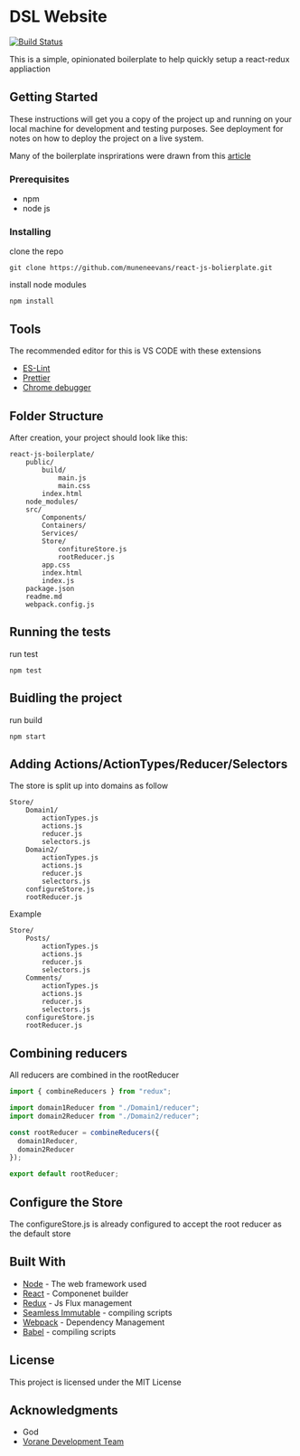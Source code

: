 # DSL Website

[![Build Status](https://travis-ci.org/muneneevans/react-js-bolierplate.png?branch=master)](https://travis-ci.org/muneneevans/react-js-bolierplate)


This is a simple, opinionated boilerplate to help quickly setup a react-redux appliaction

## Getting Started

These instructions will get you a copy of the project up and running on your local machine for development and testing purposes. See deployment for notes on how to deploy the project on a live system.

Many of the boilerplate insprirations were drawn from this [article](https://hackernoon.com/redux-step-by-step-a-simple-and-robust-workflow-for-real-life-apps-1fdf7df46092)

### Prerequisites

* npm
* node js

### Installing

clone the repo

```
git clone https://github.com/muneneevans/react-js-bolierplate.git
```

install node modules

```
npm install
```

## Tools
The recommended editor for this is VS CODE with these extensions
* [ES-Lint](https://marketplace.visualstudio.com/items?itemName=dbaeumer.vscode-eslint)
* [Prettier](https://marketplace.visualstudio.com/items?itemName=esbenp.prettier-vscode)
* [Chrome debugger](https://marketplace.visualstudio.com/items?itemName=msjsdiag.debugger-for-chrome)

## Folder Structure

After creation, your project should look like this:

```
react-js-boilerplate/
    public/
        build/
            main.js
            main.css
        index.html
    node_modules/
    src/
        Components/
        Containers/
        Services/
        Store/
            confitureStore.js
            rootReducer.js
        app.css
        index.html
        index.js
    package.json
    readme.md
    webpack.config.js
```

## Running the tests

run test

```
npm test
```

## Buidling the project

run build

```
npm start
```

## Adding Actions/ActionTypes/Reducer/Selectors

The store is split up into domains as follow

```
Store/
    Domain1/
        actionTypes.js
        actions.js
        reducer.js
        selectors.js
    Domain2/
        actionTypes.js
        actions.js
        reducer.js
        selectors.js
    configureStore.js
    rootReducer.js
```

Example

```
Store/
    Posts/
        actionTypes.js
        actions.js
        reducer.js
        selectors.js
    Comments/
        actionTypes.js
        actions.js
        reducer.js
        selectors.js
    configureStore.js
    rootReducer.js
```

## Combining reducers

All reducers are combined in the rootReducer

```javascript
import { combineReducers } from "redux";

import domain1Reducer from "./Domain1/reducer";
import domain2Reducer from "./Domain2/reducer";

const rootReducer = combineReducers({
  domain1Reducer,
  domain2Reducer
});

export default rootReducer;
```

## Configure the Store

The configureStore.js is already configured to accept the root reducer as the default store

## Built With

* [Node](https://nodejs.org/) - The web framework used
* [React](https://facebook.github.io/react/) - Componenet builder
* [Redux](http://redux.js.org/) - Js Flux management
* [Seamless Immutable](https://github.com/rtfeldman/seamless-immutable.git) - compiling scripts
* [Webpack](https://webpack.js.org/) - Dependency Management
* [Babel](https://babeljs.io/) - compiling scripts



## License

This project is licensed under the MIT License

## Acknowledgments

* God
* [Vorane Development Team](http://www.vorane.com)
